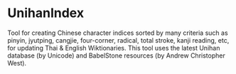 # UnihanIndex
Tool for creating Chinese character indices sorted by many criteria such as pinyin, jyutping, cangjie, four-corner, radical, total stroke, kanji reading, etc, for updating Thai & English Wiktionaries. This tool uses the latest Unihan database (by Unicode) and BabelStone resources (by Andrew Christopher West).
